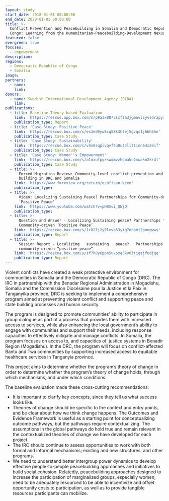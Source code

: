 ```yaml
---
layout: study
start_date: 2018-01-01 00:00:00
end_date: 2020-01-01 00:00:00
title: >-
  Conflict Prevention and Peacebuilding in Somalia and Democratic Republic of
  Congo: Learning from the Humanitarian-Peacebuilding-Development Nexus
featured: false
evergreen: true
focuses:
  - empowerment
description:
regions:
  - Democratic Republic of Congo
  - Somalia
image:
partners:
  - name:
    link:
donors:
  - name: Swedish International Development Agency (SIDA)
    link:
publications:
  - title: Baseline Theory-based Evaluation
    link: 'https://rescue.app.box.com/s/p9a3x8873scfla3jgmavlzyvsdrzpy1q'
    publication_type: Report
  - title: 'Case Study: Positive Peace'
    link: 'https://rescue.box.com/s/es3ed9yw8cq58k3htej5gvqc1jhbh6hn'
    publication_type: Case Study
  - title: 'Case Study: Sustainability'
    link: 'https://rescue.box.com/s/v4x0sqplvqvf4u8ut4lit1inn64x3eif'
    publication_type: Case Study
  - title: 'Case Study: Women''s Empowerment'
    link: 'https://rescue.box.com/s/a1oxufpyrswqmvzhgbaku2mwakn2kr4l'
    publication_type: Case Study
  - title: >-
      Forced Migration Review: Community-level conflict prevention and peace
      building in DRC and Somalia
    link: 'https://www.fmreview.org/return/osofisan-keen'
    publication_type:
  - title: >-
      Video: Localizing Sustaining Peace? Partnerships for Community-driven
      'Positive Peace'
    link: 'https://www.youtube.com/watch?v=pH8Svi_QNjQ'
    publication_type:
  - title: >-
      Question and Answer - Localizing Sustaining peace? Partnerships for
      Community-driven ‘Positive Peace’
    link: 'https://rescue.box.com/s/1r82lj2y9lxvo63yig7nnbmt2oneqwwy'
    publication_type: Report
  - title: >-
      Session Report - Localizing   sustaining   peace?   Partnerships   for  
      community-driven “positive peace”
    link: 'https://rescue.box.com/s/zf7h0y6ppn5ukoxe5kv0ltigajfudjqe'
    publication_type: Report
---
```


Violent conflicts have created a weak protective environment for communities in Somalia and the Democratic Republic of Congo (DRC). The IRC in partnership with the Benadar Regional Administration in Mogadishu, Somalia and the Commission Diocésaine pour la Justice et la Paix in Tanganyika province, DRC is seeking to implement a comprehensive program aimed at preventing violent conflict and supporting peace and state building processes and human security.

The program is designed to promote communities’ ability to participate in group dialogue as part of a process that provides them with increased access to services, while also enhancing the local government’s ability to engage with communities and support their needs, including response capacities to effectively mitigate and manage conflicts. In Somalia, the program focuses on access to, and capacities of, justice systems in Benadir Region (Mogadishu). In the DRC, the program will focus on conflict-affected Bantu and Twa communities by supporting increased access to equitable healthcare services in Tanganyia province.&nbsp;

This project aims to determine whether the program’s theory of change in order to determine whether the program’s theory of change holds, through which mechanisms, and under which conditions.&nbsp;

The baseline evaluation made these cross-cutting recommendations:&nbsp;

* It is important to clarify key concepts, since they tell us what success looks like.&nbsp;
* Theories of change should be specific to the context and entry points, and be clear about how we think change happens. The Outcomes and Evidence Framework is useful as a starting point for conceptualizing outcome pathways, but the pathways require contextualizing. The assumptions in the global pathways do hold true and remain relevant in the contextualized theories of change we have developed for each project.&nbsp;
* The IRC should continue to assess opportunities to work with both formal and informal mechanisms; existing and new structures; and other programs.&nbsp;
* We need to understand better intergroup power dynamics to develop effective people-to-people peacebuilding approaches and initiatives to build social cohesion. Relatedly, peacebuilding approaches designed to increase the participation of marginalized groups, especially women, need to be adequately resourced to be able to incentivize and offset opportunity costs to participation, as well as to provide tangible resources participants can mobilize.&nbsp;